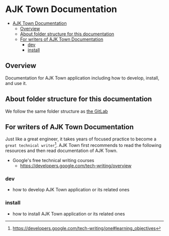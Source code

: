 # AJK Town Documentation

<!-- TOC -->

- [AJK Town Documentation](#ajk-town-documentation)
  - [Overview](#overview)
  - [About folder structure for this documentation](#about-folder-structure-for-this-documentation)
  - [For writers of AJK Town Documentation](#for-writers-of-ajk-town-documentation)
    - [dev](#dev)
    - [install](#install)

<!-- /TOC -->

## Overview
Documentation for AJK Town application including how to develop, install, and use it.

## About folder structure for this documentation
We follow the same folder structure as [the GitLab](https://docs.gitlab.com/ee/development/documentation/site_architecture/folder_structure.html)

## For writers of AJK Town Documentation

Just like a great engineer, it takes years of focused practice to become a `great technical writer`[^1]. AJK Town first recommends to read the following resources and then read documentation of AJK Town.

- Google's free technical writing courses
  - https://developers.google.com/tech-writing/overview

### dev
- how to develop AJK Town application or its related ones

### install
- how to install AJK Town application or its related ones

<!-- Footnote -->

[^1]: https://developers.google.com/tech-writing/one#learning_objectives

<!-- Footnote -->
